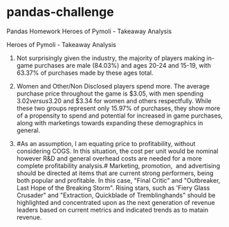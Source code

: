 # pandas-challenge
Pandas Homework
Heroes of Pymoli - Takeaway Analysis

Heroes of Pymoli - Takeaway Analysis

1) Not surprisingly given the industry, the majority of players making in-game purchases are male (84.03%) and ages 20-24 and 15-19, with  63.37% of purchases made by these ages total. 

2) Women and Other/Non Disclosed players spend more. The average purchase price throughout the game is $3.05, with men spending $3.02 versus $3.20 and $3.34 for women and others respectfully. While these two groups represent only 15.97% of purchases, they show more of a propensity to spend and potential for increased in game purchases, along with marketings towards expanding these demographics in general.

3) #As an assumption, I am equating price to profitability, without considering COGS. In this situation, the cost per unit would be nominal however R&D and general overhead costs are needed for a more complete profitability analysis.# Marketing, promotion,  and advertising should be directed at items that are current strong performers, being both popular and profitable. In this case, "Final Critic" and "Outbreaker, Last Hope of the Breaking Storm". Rising stars, such as 'Fiery Glass Crusader" and "Extraction, Quickblade of Tremblinghands" should be highlighted and concentrated upon as the next generation of revenue leaders based on current metrics and indicated trends as to matain revenue. 
